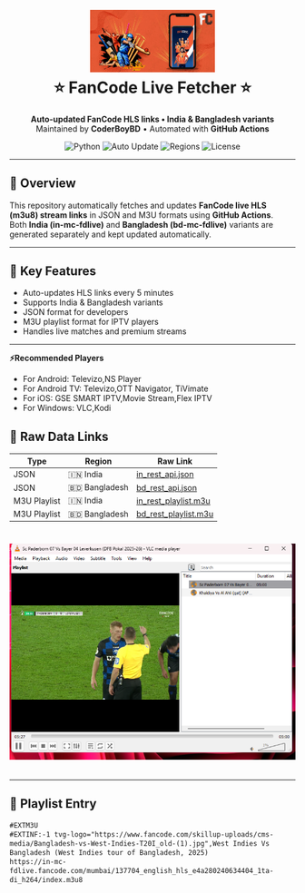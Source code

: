 <h1 align="center">
  <br>
  <a href="https://play.google.com/store/apps/details?id=com.fancode.apps">
    <img src="https://github.com/hasanhabibmottakin/FC/blob/main/img/fancode_banner.png" alt="⭐ FanCode ⭐" width="220">
  </a>
  <br>
  ⭐ FanCode Live Fetcher ⭐
  <br>
</h1>

<p align="center">
  <b>Auto-updated FanCode HLS links • India & Bangladesh variants</b><br>
  Maintained by <strong>CoderBoyBD</strong> • Automated with <strong>GitHub Actions</strong>
</p>

<p align="center">
  <img src="https://img.shields.io/badge/Made_With-Python_3.12%2B-blue" alt="Python">
  <img src="https://img.shields.io/badge/Auto-Update_every_5_min-green" alt="Auto Update">
  <img src="https://img.shields.io/badge/Region-India%20%7C%20Bangladesh-orange" alt="Regions">
  <img src="https://img.shields.io/badge/License-Educational-yellow" alt="License">
</p>

---

## 📘 Overview
This repository automatically fetches and updates **FanCode live HLS (m3u8) stream links** in JSON and M3U formats using **GitHub Actions**.  
Both **India (in-mc-fdlive)** and **Bangladesh (bd-mc-fdlive)** variants are generated separately and kept updated automatically.

---

## 🔵 Key Features

- Auto-updates HLS links every 5 minutes  
- Supports India & Bangladesh variants  
- JSON format for developers  
- M3U playlist format for IPTV players  
- Handles live matches and premium streams  

---

**⚡Recommended Players**
* For Android: Televizo,NS Player
* For Android TV: Televizo,OTT Navigator, TiVimate
* For iOS: GSE SMART IPTV,Movie Stream,Flex IPTV
* For Windows: VLC,Kodi

## 🔗 Raw Data Links

| Type | Region | Raw Link |
|------|--------|----------|
| JSON | 🇮🇳 India | [in_rest_api.json](https://raw.githubusercontent.com/hasanhabibmottakin/FC/refs/heads/main/in_rest_api.json) |
| JSON | 🇧🇩 Bangladesh | [bd_rest_api.json](https://raw.githubusercontent.com/hasanhabibmottakin/FC/refs/heads/main/bd_rest_api.json) |
| M3U Playlist | 🇮🇳 India | [in_rest_playlist.m3u](https://raw.githubusercontent.com/hasanhabibmottakin/FC/refs/heads/main/in_rest_playlist.m3u) |
| M3U Playlist | 🇧🇩 Bangladesh | [bd_rest_playlist.m3u](https://raw.githubusercontent.com/hasanhabibmottakin/FC/refs/heads/main/bd_rest_playlist.m3u) |



<h1 align="center">
 <a href="https://raw.githubusercontent.com/hasanhabibmottakin/FC/refs/heads/main/bd_rest_playlist.m3u"><img src="https://github.com/hasanhabibmottakin/FC/blob/main/img/vlc_playback.png"></a>


---

## 🧾  Playlist Entry

```m3u
#EXTM3U
#EXTINF:-1 tvg-logo="https://www.fancode.com/skillup-uploads/cms-media/Bangladesh-vs-West-Indies-T20I_old-(1).jpg",West Indies Vs Bangladesh (West Indies tour of Bangladesh, 2025)
https://in-mc-fdlive.fancode.com/mumbai/137704_english_hls_e4a280240634404_1ta-di_h264/index.m3u8


